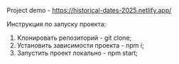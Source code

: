 Project demo - https://historical-dates-2025.netlify.app/

Инструкция по запуску проекта:
1. Клонировать репозиторий - git clone;
2. Установить зависимости проекта - npm i;
3. Запустить проект локально - npm start;
